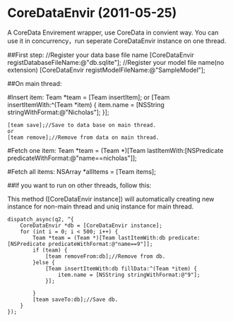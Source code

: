 CoreDataEnvir (2011-05-25)
=============

A CoreData Envirement wrapper, use CoreData in convient way. You can use it in concurrency，run seperate CoreDataEnvir instance on one thread.

##First step:
	//Register your data base file name
	[CoreDataEnvir registDatabaseFileName:@"db.sqlite"];
	//Register your model file name(no extension)
	[CoreDataEnvir registModelFileName:@"SampleModel"];


##On main thread:

#Insert item:
	Team *team = [Team insertItem];
	or
	[Team insertItemWith:^(Team *item) {
		item.name = [NSString stringWithFormat:@"Nicholas"];
	}];
	
	[team save];//Save to data base on main thread.
	or
	[team remove];//Remove from data on main thread.

#Fetch one item:
	Team *team = (Team *)[Team lastItemWith:[NSPredicate predicateWithFormat:@"name==nicholas"]];

#Fetch all items:
	NSArray *allItems = [Team items];

##If you want to run on other threads, follow this:

This method ([CoreDataEnvir instance]) will automatically creating new instance for non-main thread and uniq instance for main thread.

	dispatch_async(q2, ^{
		CoreDataEnvir *db = [CoreDataEnvir instance];
		for (int i = 0; i < 500; i++) {
			Team *team = (Team *)[Team lastItemWith:db predicate:[NSPredicate predicateWithFormat:@"name==9"]];
			if (team) {
				[team removeFrom:db];//Remove from db.
			}else {
				[Team insertItemWith:db fillData:^(Team *item) {
					item.name = [NSString stringWithFormat:@"9"];
				}];
				
			}
			[team saveTo:db];//Save db.
		}
	});


